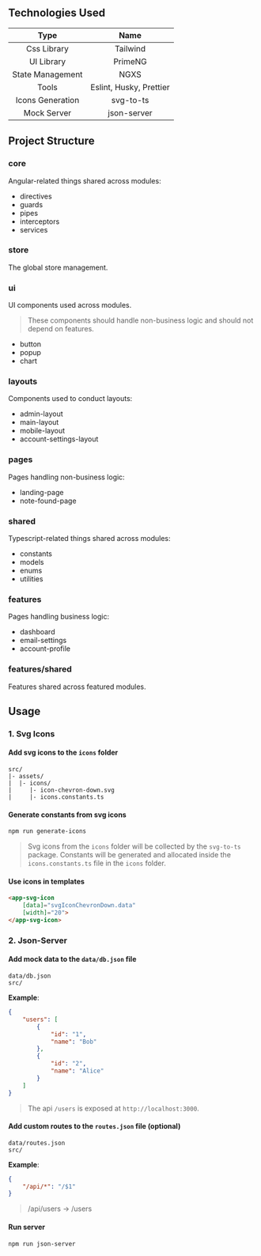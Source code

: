 ## Technologies Used

|       Type       |          Name           |
| :--------------: | :---------------------: |
|   Css Library    |        Tailwind         |
|    UI Library    |         PrimeNG         |
| State Management |          NGXS           |
|      Tools       | Eslint, Husky, Prettier |
| Icons Generation |        svg-to-ts        |
|   Mock Server    |       json-server       |

## Project Structure

### core

Angular-related things shared across modules:

- directives
- guards
- pipes
- interceptors
- services

### store

The global store management.

### ui

UI components used across modules.

> These components should handle non-business logic and should not depend on features.

- button
- popup
- chart

### layouts

Components used to conduct layouts:

- admin-layout
- main-layout
- mobile-layout
- account-settings-layout

### pages

Pages handling non-business logic:

- landing-page
- note-found-page

### shared

Typescript-related things shared across modules:

- constants
- models
- enums
- utilities

### features

Pages handling business logic:

- dashboard
- email-settings
- account-profile

### features/shared

Features shared across featured modules.

## Usage

### 1. Svg Icons

#### Add svg icons to the `icons` folder

```
src/
|- assets/
|  |- icons/
|     |- icon-chevron-down.svg
|     |- icons.constants.ts
```

#### Generate constants from svg icons

```bash
npm run generate-icons
```

> Svg icons from the `icons` folder will be collected by the `svg-to-ts` package. Constants will be
> generated and allocated inside the `icons.constants.ts` file in the `icons` folder.

#### Use icons in templates

```html
<app-svg-icon
    [data]="svgIconChevronDown.data"
    [width]="20">
</app-svg-icon>
```

### 2. Json-Server

#### Add mock data to the `data/db.json` file

```
data/db.json
src/
```

**Example**:

```json
{
    "users": [
        {
            "id": "1",
            "name": "Bob"
        },
        {
            "id": "2",
            "name": "Alice"
        }
    ]
}
```

> The api `/users` is exposed at `http://localhost:3000`.

#### Add custom routes to the `routes.json` file (optional)

```
data/routes.json
src/
```

**Example**:

```json
{
    "/api/*": "/$1"
}
```

> /api/users → /users

#### Run server

```bash
npm run json-server
```
